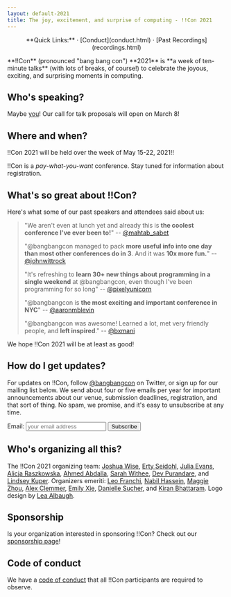 ```yaml
---
layout: default-2021
title: The joy, excitement, and surprise of computing - !!Con 2021
---
```


<p style="text-align: center;">
  **Quick Links:**
  &middot;
  [Conduct](conduct.html)
  &middot;
  [Past Recordings](recordings.html)
</p>

<p id="blurb">**!!Con** (pronounced "bang bang con") **2021** is **a week of
ten-minute talks** (with lots of breaks, of course!) to celebrate the
joyous, exciting, and surprising moments in computing.
</p>

## Who's speaking?

Maybe [you](give-a-talk.html)!  Our call for talk proposals will open on March 8!

## Where and when?

!!Con 2021 will be held over the week of May 15-22, 2021!!  

!!Con is a *pay-what-you-want* conference.  Stay tuned for information about registration.

<a name="testimonials" id="testimonials"></a>

## What's so great about !!Con?

Here's what some of our past speakers and attendees said about us:

<!-- Need to update these for 2021 -->

> "We aren't even at lunch yet and already this is **the coolest conference I've ever been to!**"
> -- [@mahtab_sabet](https://twitter.com/mahtab_sabet/status/860876124141780992)
>
> "@bangbangcon managed to pack **more useful info into one day than most other conferences do in 3**. And it was **10x more fun.**"
> -- [@johnwittrock](https://twitter.com/johnwittrock/status/861206986448404481)
>
> "It's refreshing to **learn 30+ new things about programming in a single weekend** at @bangbangcon, even though I've been programming for so long"
> -- [@pixelyunicorn](https://twitter.com/pixelyunicorn/status/861690031370645504)
>
> "@bangbangcon is **the most exciting and important conference in NYC**"
> -- [@aaronmblevin](https://twitter.com/aaronmblevin/status/843949325906534402)
>
> "@bangbangcon was awesome!  Learned a lot, met very friendly people, and **left inspired**."
> -- [@bxmani](https://twitter.com/bxmani/status/861400448107937792)

We hope !!Con 2021 will be at least as good!

## How do I get updates?

For updates on !!Con, follow
[@bangbangcon](https://twitter.com/bangbangcon) on Twitter, or sign up
for our mailing list below.  We send about four or five emails per year for important announcements about our venue, submission deadlines, registration, and that sort of thing.  No spam, we promise, and it's easy to unsubscribe at any time.

<!-- Begin MailChimp Signup Form -->
<div id="mc_embed_signup">
<form action="http://bangbangcon.us3.list-manage.com/subscribe/post?u=37b924b9d7d71dc7aa1a52b4c&amp;id=9f9ec7c469" method="post" id="mc-embedded-subscribe-form" name="mc-embedded-subscribe-form" class="validate" target="_blank" style="background-color: inherit;" novalidate>
<div class="mc-field-group">
<label for="mce-EMAIL">Email:</label>
<input type="email" value="" name="EMAIL" class="required email" id="mce-EMAIL" placeholder='your email address'>
<input type="submit" value="Subscribe" name="subscribe" id="mc-embedded-subscribe" class="button">
</div>
<div id="mce-responses" class="clear">
<div class="response" id="mce-error-response" style="display:none"></div>
<div class="response" id="mce-success-response" style="display:none"></div>
</div>
<!-- real people should not fill this in and expect good things - do not remove this or risk form bot signups-->
<div style="position: absolute; left: -50020px;">
<input type="text" name="b_37b924b9d7d71dc7aa1a52b4c_9f9ec7c469" value="">
</div>
</form>
</div>

<a name="organizers"></a>

## Who's organizing all this?

The !!Con 2021 organizing team:
[Joshua Wise](https://joshuawise.com/),
[Erty Seidohl](https://twitter.com/ertyseidohl),
[Julia Evans](https://twitter.com/b0rk),
[Alicja Raszkowska](https://twitter.com/mamrotynka),
[Ahmed Abdalla](https://twitter.com/simplyahmaz1ng),
[Sarah Withee](https://twitter.com/geekygirlsarah), 
[Dev Purandare](https://twitter.com/Dev14e), and
[Lindsey Kuper](http://composition.al/).
Organizers emeriti: [Leo Franchi](https://twitter.com/lfranchi), [Nabil Hassein](https://twitter.com/NabilHassein),
[Maggie Zhou](https://twitter.com/zmagg), [Alex Clemmer](https://twitter.com/hausdorff_space), 
[Emily Xie](https://twitter.com/emilyxxie), [Danielle Sucher](https://twitter.com/DanielleSucher), and 
[Kiran Bhattaram](https://twitter.com/kiranb).  Logo design by
[Lea Albaugh](http://twitter.com/doridoidea).

<a name="sponsors"></a>

## Sponsorship

Is your organization interested in sponsoring !!Con?  Check out our [sponsorship page](sponsors.html)!

## Code of conduct

We have a [code of conduct](conduct.html) that all !!Con participants are required to observe.
